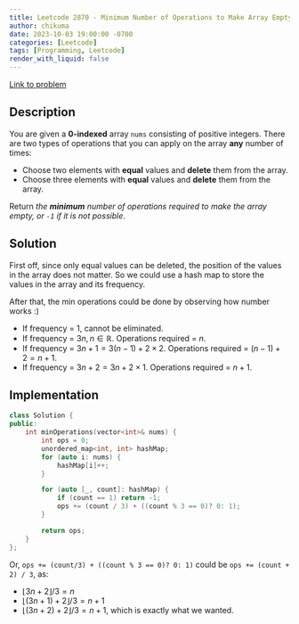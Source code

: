 ```yaml
---
title: Leetcode 2870 - Minimum Number of Operations to Make Array Empty
author: chikuma
date: 2023-10-03 19:00:00 -0700
categories: [Leetcode]
tags: [Programming, Leetcode]
render_with_liquid: false
---
```


[Link to problem](https://leetcode.com/problems/minimum-number-of-operations-to-make-array-empty/)

## Description

You are given a **0-indexed** array `nums` consisting of positive integers.
There are two types of operations that you can apply on the array **any** number
of times:

* Choose two elements with **equal** values and **delete** them from the array.
* Choose three elements with **equal** values and **delete** them from the array.

Return *the **minimum** number of operations required to make the array empty,
or `-1` if it is not possible*.

## Solution

First off, since only equal values can be deleted, the position of the values in
the array does not matter. So we could use a hash map to store the values in the
array and its frequency.

After that, the min operations could be done by observing how number works :)
* If frequency = 1, cannot be eliminated.
* If frequency = $3n, n\in\mathbb{R}$. Operations required = $n$.
* If frequency = $3n+1 = 3(n-1) + 2\times 2$. Operations required = $(n-1)+2 = n+1$.
* If frequency = $3n+2 = 3n + 2\times 1$. Operations required = $n+1$.

## Implementation

```cpp
class Solution {
public:
    int minOperations(vector<int>& nums) {
        int ops = 0;
        unordered_map<int, int> hashMap;
        for (auto i: nums) {
            hashMap[i]++;
        }

        for (auto [_, count]: hashMap) {
            if (count == 1) return -1;
            ops += (count / 3) + ((count % 3 == 0)? 0: 1);
        }

        return ops;
    }
};
```

Or, `ops += (count/3) + ((count % 3 == 0)? 0: 1)` could be `ops += (count + 2) /
3`, as:
* $\lfloor 3n+2\rfloor/3=n$
* $\lfloor (3n+1)+2\rfloor/3=n+1$
* $\lfloor (3n+2)+2\rfloor/3=n+1$, which is exactly what we wanted.